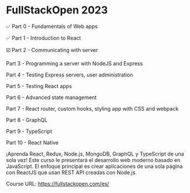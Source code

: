 # FullStackOpen 2023

✅ Part 0 - Fundamentals of Web apps

✅ Part 1 - Introduction to React

☑️ Part 2 - Communicating with server

Part 3 - Programming a server with NodeJS and Express

Part 4 - Testing Express servers, user administration

Part 5 - Testing React apps

Part 6 - Advanced state management

Part 7 - React router, custom hooks, styling app with CSS and webpack

Part 8 - GraphQL

Part 9 - TypeScript

Part 10 - React Native

¡Aprenda React, Redux, Node.js, MongoDB, GraphQL y TypeScript de una sola vez! Este curso le presentará el desarrollo web moderno basado en JavaScript. El enfoque principal es crear aplicaciones de una sola página con ReactJS que usan REST API creadas con Node.js.

Course URL: https://fullstackopen.com/es/

